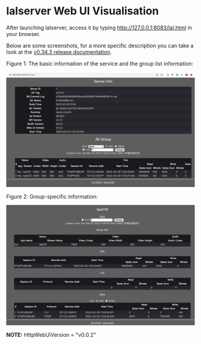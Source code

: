 # lalserver Web UI Visualisation

After launching lalserver, access it by typing http://127.0.0.1:8083/lal.html in your browser.

Below are some screenshots, for a more specific description you can take a look at the [v0.34.3 release documentation](brief_v0.34.3.md).

Figure 1: The basic information of the service and the group list information:

![The basic information of the service and the group list information](_media/web_ui_1.jpg)


Figure 2: Group-specific information:

![Group-specific information](_media/web_ui_2.jpg)

**NOTE:** HttpWebUiVersion = "v0.0.2"
